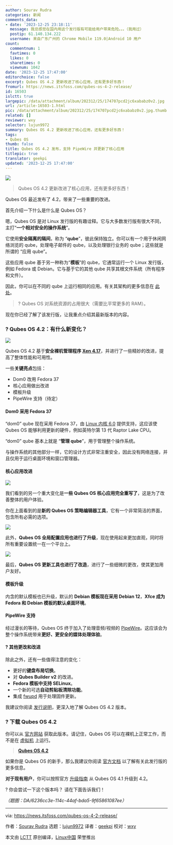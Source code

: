 ```yaml
---
author: Sourav Rudra
categories: 新闻
comments_data:
- date: '2023-12-25 23:18:11'
  message: 我总感觉在国内用这个发行版有可能给用户带来危险。。。（我用过）
  postip: 61.140.134.222
  username: 来自广东广州的 Chrome Mobile 119.0|Android 10 用户
count:
  commentnum: 1
  favtimes: 0
  likes: 0
  sharetimes: 0
  viewnum: 1042
date: '2023-12-25 17:47:00'
editorchoice: false
excerpt: Qubes OS 4.2 更新改进了核心应用，还有更多好东西！
fromurl: https://news.itsfoss.com/qubes-os-4-2-release/
id: 16503
islctt: true
largepic: /data/attachment/album/202312/25/174707pcd2jc6xababz0v2.jpg
url: /article-16503-1.html
pic: /data/attachment/album/202312/25/174707pcd2jc6xababz0v2.jpg.thumb.jpg
related: []
reviewer: wxy
selector: lujun9972
summary: Qubes OS 4.2 更新改进了核心应用，还有更多好东西！
tags:
- Qubes OS
thumb: false
title: Qubes OS 4.2 发布，支持 PipeWire 并更新了核心应用
titlepic: true
translator: geekpi
updated: '2023-12-25 17:47:00'
---
```


![](/data/attachment/album/202312/25/174707pcd2jc6xababz0v2.jpg)



> 
> Qubes OS 4.2 更新改进了核心应用，还有更多好东西！
> 
> 
> 


Qubes OS 最近发布了 4.2，带来了一些重要的改进。


首先介绍一下什么是什么是 Qubes OS？


嗯，Qubes OS 是对 Linux 发行版的有趣诠释。它与大多数发行版有很大不同，主打“**一个相对安全的操作系统**”。


它使用**安全隔离的隔间**，称为 “**qube**”，彼此保持独立。你可以有一个用于休闲网络浏览的 qube，处理电子邮件的 qube，以及处理银行业务的 qube；这些就是所谓的 “应用 qube”。


这些应用 qube 基于另一种称为“**模板**”的 qube，它通常运行一个 Linux 发行版，例如 Fedora 或 Debian。它与基于它的其他 qube 共享其根文件系统（所有程序和文件）。


因此，你可以在不同的 qube 上运行相同的应用。有关其架构的更多信息在 [此处](https://www.qubes-os.org/doc/architecture/)。



> 
> ? Qubes OS 对系统资源的占用很大（需要比平常更多的 RAM）。
> 
> 
> 


现在你已经了解了该发行版，让我重点介绍其最新版本的内容。


### ? Qubes OS 4.2：有什么新变化？


![](/data/attachment/album/202312/25/174737o6zm66ba6pxxr66t.png)


Qubes OS 4.2 基于**安全裸机管理程序 [Xen 4.17](https://xenproject.org/2022/12/14/xen-project-releases-version-4-17-with-enhanced-security-higher-performance-improved-embedded-static-configuration-and-speculative-mitigation-support/)**，并进行了一些精妙的改进，提高了整体性能和可用性。


一些**关键亮点**包括：


* Dom0 改用 Fedora 37
* 核心应用做出改进
* 模板升级
* PipeWire 支持（待定）


#### Dom0 采用 Fedora 37


“dom0” qube 现在采用 Fedora 37，由 [Linux 内核 6.0](https://news.itsfoss.com/linux-6-0-release/) 提供支持，这应该使 Qubes OS 能够利用更新的硬件，例如英特尔第 13 代 Raptor Lake CPU。


“dom0” qube 基本上就是 “**管理 qube**”，用于管理整个操作系统。


与操作系统的其他部分一样，它的设计方式非常注重安全，因此没有网络连接，并且仅用于运行桌面环境和窗口管理器。


#### 核心应用改进


![](/data/attachment/album/202312/25/174737ghpjsm9bzjyasphp.png)


我们看到的另一个重大变化是**一些 Qubes OS 核心应用完全重写了**，这是为了改善整体的用户体验。


你在上面看到的是**新的 Qubes OS 策略编辑器工具**，它有一个非常简洁的界面，包含所有必需的选项。


![](/data/attachment/album/202312/25/174738nwpy61bexeblozqy.png)


此外，**Qubes OS 全局配置应用也进行了升级**，现在使用起来更加直观，同时将所有重要设置统一在一个平台上。


![](/data/attachment/album/202312/25/174738a981ouo61g3gioof.png)


最后，**Qubes OS 更新工具也进行了改造**，进行了一些细微的更改，使其更加用户友好。


#### 模板升级


内含的默认模板也已升级，默认的 **Debian 模板现在采用 Debian 12**，**Xfce 成为 Fedora 和 Debian 模板的默认桌面环境**。


#### PipeWire 支持


经过漫长的等待，Qubes OS 终于加入了处理音频/视频的 [PipeWire](https://pipewire.org/)。这应该会为整个操作系统带来**更好、更安全的媒体处理体验**。


#### ?️ 其他更改和改进


除此之外，还有一些值得注意的变化：


* 更好的**键盘布局切换**。
* 对 **Qubes Builder v2** 的改进。
* **Fedora 模板中支持 SELinux**。
* 一个新的可选**自动剪贴板清除功能**。
* 集成 [fwupd](https://github.com/fwupd/fwupd) 用于处理固件更新。


我建议你阅读 [发行说明](https://www.qubes-os.org/doc/releases/4.2/release-notes/)，更深入地了解 Qubes OS 4.2 版本。


### ? 下载 Qubes OS 4.2


你可以从 [官方网站](https://www.qubes-os.org/downloads/) 获取此版本。请记住，Qubes OS 可以在裸机上正常工作，而不是在 [虚拟机](https://itsfoss.com/virtual-machine/) 上运行。



> 
> **[Qubes OS 4.2](https://www.qubes-os.org/downloads/)**
> 
> 
> 


如果你是 Qubes OS 的新手，那么我建议你阅读 [官方文档](https://www.qubes-os.org/doc/getting-started/) 以了解有关此发行版的更多信息。


**对于现有用户**，你可以按照官方 [升级指南](https://www.qubes-os.org/doc/upgrade/4.2/) 从 Qubes OS 4.1 升级到 4.2。


? 你会尝试一下这个版本吗？ 请在下面告诉我们！


*（题图：DA/6236cc3e-114c-44af-bda5-9f65861087ee）*




---


via: <https://news.itsfoss.com/qubes-os-4-2-release/>


作者：[Sourav Rudra](https://news.itsfoss.com/author/sourav/) 选题：[lujun9972](https://github.com/lujun9972) 译者：[geekpi](https://github.com/geekpi) 校对：[wxy](https://github.com/wxy)


本文由 [LCTT](https://github.com/LCTT/TranslateProject) 原创编译，[Linux中国](https://linux.cn/) 荣誉推出
